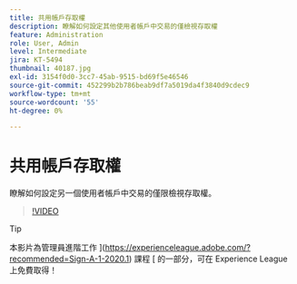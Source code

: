 ```yaml
---
title: 共用帳戶存取權
description: 瞭解如何設定其他使用者帳戶中交易的僅檢視存取權
feature: Administration
role: User, Admin
level: Intermediate
jira: KT-5494
thumbnail: 40187.jpg
exl-id: 3154f0d0-3cc7-45ab-9515-bd69f5e46546
source-git-commit: 452299b2b786beab9df7a5019da4f3840d9cdec9
workflow-type: tm+mt
source-wordcount: '55'
ht-degree: 0%

---
```


# 共用帳戶存取權

瞭解如何設定另一個使用者帳戶中交易的僅限檢視存取權。

>[!VIDEO](https://video.tv.adobe.com/v/40187?quality=12&learn=on&hidetitle=true)

>[!TIP]
>
>本影片為管理員進階工作 ](https://experienceleague.adobe.com/?recommended=Sign-A-1-2020.1) 課程 [ 的一部分，可在 Experience League 上免費取得！
